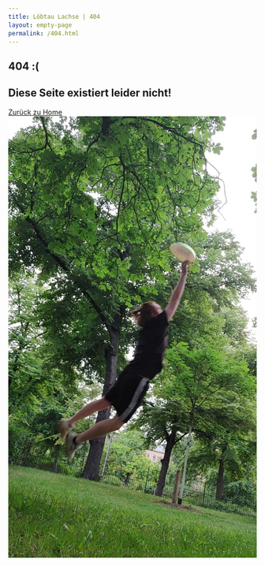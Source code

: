 ```yaml
---
title: Löbtau Lachse | 404
layout: empty-page
permalink: /404.html
---
```

<section class="wrapper style1">
				<div class="container">
					<div class="row">
						<div class="8u">
                        <h2><strong>404 :(</strong></h2>
							   <h2>Diese Seite existiert leider nicht!</h2><a href="/" class="button big alt">Zurück zu Home</a>
						</div>
						<div class="4u">
							<a class="image fit"><img src="images/flying_catch_big.png" alt="" /></a>
						</div>
					</div>
				</div>
			</section>